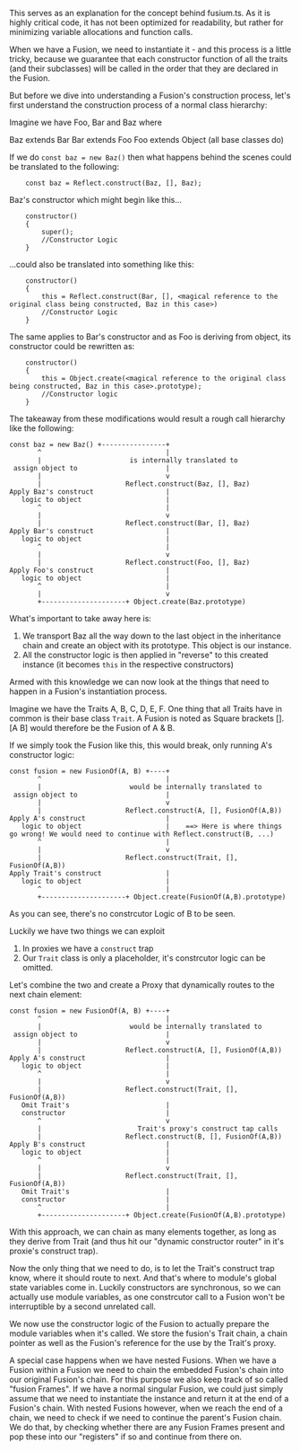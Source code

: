 This serves as an explanation for the concept behind fusium.ts. 
As it is highly critical code, it has not been optimized for readability, but rather for minimizing variable allocations and function calls.

When we have a Fusion, we need to instantiate it - and this process is a little tricky, because we guarantee that each constructor function of
all the traits (and their subclasses) will be called in the order that they are declared in the Fusion.

But before we dive into understanding a Fusion's construction process, let's first understand the construction process of a normal class hierarchy: 

Imagine we have Foo, Bar and Baz where 


Baz extends Bar
Bar extends Foo
Foo extends Object (all base classes do)

If we do `const baz = new Baz()` then what happens behind the scenes could be translated to the following:
```
    const baz = Reflect.construct(Baz, [], Baz);
```
Baz's constructor which might begin like this...
```
    constructor()
    {
        super();
        //Constructor Logic
    }
```
...could also be translated into something like this:
```
    constructor()
    {
        this = Reflect.construct(Bar, [], <magical reference to the original class being constructed, Baz in this case>)
        //Constructor Logic
    }
```
The same applies to Bar's constructor and as Foo is deriving from object, its constructor could be rewritten as:
```
    constructor()
    {
        this = Object.create(<magical reference to the original class being constructed, Baz in this case>.prototype);
        //Constructor logic
    }
```

The takeaway from these modifications would result a rough call hierarchy like the following:
```
const baz = new Baz() +----------------+
       ^                               |
       |                      is internally translated to
 assign object to                      |
       |                               v
       |                     Reflect.construct(Baz, [], Baz)
Apply Baz's construct                  |
   logic to object                     |
       ^                               |
       |                               v
       |                     Reflect.construct(Bar, [], Baz) 
Apply Bar's construct                  |
   logic to object                     |
       ^                               |
       |                               v
       |                     Reflect.construct(Foo, [], Baz) 
Apply Foo's construct                  |
   logic to object                     |
       ^                               | 
       |                               v 
       +---------------------+ Object.create(Baz.prototype)
```
What's important to take away here is:
1. We transport Baz all the way down to the last object in the inheritance chain and create an object with its prototype. This object is our instance.
2. All the constructor logic is then applied in "reverse" to this created instance (it becomes `this` in the respective constructors)

Armed with this knowledge we can now look at the things that need to happen in a Fusion's instantiation process.

Imagine we have the Traits A, B, C, D, E, F. One thing that all Traits have in common is their base class `Trait`.
A Fusion is noted as Square brackets []. 
[A B] would therefore be the Fusion of A & B.

If we simply took the Fusion like this, this would break, only running A's constructor logic:

```
const fusion = new FusionOf(A, B) +----+
       ^                               |
       |                      would be internally translated to
 assign object to                      |
       |                               v
       |                     Reflect.construct(A, [], FusionOf(A,B))
Apply A's construct                    |
   logic to object                     |    ==> Here is where things go wrong! We would need to continue with Reflect.construct(B, ...)
       ^                               |
       |                               v
       |                     Reflect.construct(Trait, [], FusionOf(A,B)) 
Apply Trait's construct                |
   logic to object                     |   
       ^                               |
       +---------------------+ Object.create(FusionOf(A,B).prototype)
```
As you can see, there's no constrcutor Logic of B to be seen.

Luckily we have two things we can exploit
1. In proxies we have a `construct` trap
2. Our `Trait` class is only a placeholder, it's constrcutor logic can be omitted.

Let's combine the two and create a Proxy that dynamically routes to the next chain element:

```
const fusion = new FusionOf(A, B) +----+
       ^                               |
       |                      would be internally translated to
 assign object to                      |
       |                               v
       |                     Reflect.construct(A, [], FusionOf(A,B))
Apply A's construct                    |
   logic to object                     |   
       ^                               |
       |                               v
       |                     Reflect.construct(Trait, [], FusionOf(A,B)) 
   Omit Trait's                        |
   constructor                         |   
       ^                               v
       |                        Trait's proxy's construct tap calls
       |                     Reflect.construct(B, [], FusionOf(A,B))
Apply B's construct                    |
   logic to object                     |   
       ^                               |
       |                               v
       |                     Reflect.construct(Trait, [], FusionOf(A,B)) 
   Omit Trait's                        |
   constructor                         |   
       ^                               |
       +---------------------+ Object.create(FusionOf(A,B).prototype)
```

With this approach, we can chain as many elements together, as long as they derive from Trait (and thus hit our "dynamic constructor router" in it's proxie's construct trap).

Now the only thing that we need to do, is to let the Trait's construct trap know, where it should route to next. And that's where to module's global state variables come in. Luckily constructors are synchronous, so we can actually use module variables, as one constrcutor call to a Fusion won't be interruptible by a second unrelated call.

We now use the constructor logic of the Fusion to actually prepare the module variables when it's called. We store the fusion's Trait chain, a chain pointer as well as the Fusion's reference for the use by the Trait's proxy.

A special case happens when we have nested Fusions. When we have a Fusion within a Fusion we need to chain the embedded Fusion's chain into our original Fusion's chain. For this purpose we also keep track of so called "fusion Frames". 
If we have a normal singular Fusion, we could just simply assume that we need to instantiate the instance and return it at the end of a Fusion's chain. With nested Fusions however, when we reach the end of a chain, we need to check if we need to continue the parent's Fusion chain. We do that, by checking whether there are any Fusion Frames present and pop these into our "registers" if so and continue from there on.